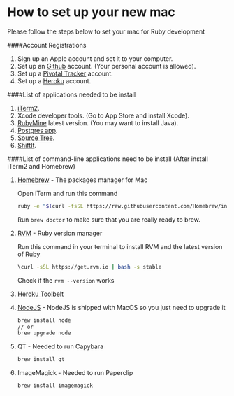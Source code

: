 # How to set up your new mac

Please follow the steps below to set your mac for Ruby development

####Account Registrations

1. Sign up an Apple account and set it to your computer.
2. Set up an [Github](http://github.com) account. (Your personal account is allowed).
3. Set up a [Pivotal Tracker](http://pivotaltracker.com) account.
4. Set up a [Heroku](http://heroku.com) account.

####List of applications needed to be install

1. [iTerm2](http://iterm2.com/downloads.html).
2. Xcode developer tools. (Go to App Store and install Xcode).
3. [RubyMine](https://www.jetbrains.com/ruby/) latest version. (You may want to install Java).
4. [Postgres app](http://postgresapp.com/).
5. [Source Tree](http://www.sourcetreeapp.com/).
6. [ShiftIt](https://github.com/fikovnik/ShiftIt/downloads).
    
####List of command-line applications need to be install (After install iTerm2 and Homebrew)

1. [Homebrew](http://brew.sh/#install) - The packages manager for Mac
    
    Open iTerm and run this command
    
    ```sh
    ruby -e "$(curl -fsSL https://raw.githubusercontent.com/Homebrew/install/master/install)"
    ```
    
    Run `brew doctor` to make sure that you are really ready to brew.

2. [RVM](http://rvm.io/) - Ruby version manager
    
    Run this command in your terminal to install RVM and the latest version of Ruby

    ```sh
    \curl -sSL https://get.rvm.io | bash -s stable
    ```
    
    Check if the  `rvm --version` works
    
3. [Heroku Toolbelt](https://toolbelt.heroku.com/)
4. [NodeJS](http://nodejs.org/) - NodeJS is shipped with MacOS so you just need to upgrade it
    
    ```sh
    brew install node
    // or
    brew upgrade node
    ```
5. QT - Needed to run Capybara

    ```sh
    brew install qt
    ```
6. ImageMagick - Needed to run Paperclip    
    
    ```sh
    brew install imagemagick
    ```
